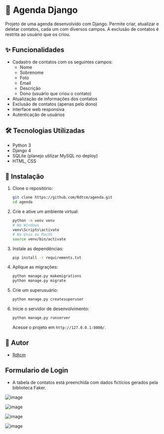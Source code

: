 # 📆 Agenda Django

Projeto de uma agenda desenvolvido com Django. Permite criar, atualizar e deletar contatos, cada um com diversos campos. A exclusão de contatos é restrita ao usuário que os criou.

## ✨ Funcionalidades

- Cadastro de contatos com os seguintes campos:
  - Nome
  - Sobrenome
  - Foto
  - Email
  - Descrição
  - Dono (usuário que criou o contato)
- Atualização de informações dos contatos
- Exclusão de contatos (apenas pelo dono)
- Interface web responsiva
- Autenticação de usuários

## 🛠️ Tecnologias Utilizadas

- Python 3
- Django 4
- SQLite (planejo utilizar MySQL no deploy)
- HTML, CSS 

## 🚀 Instalação

1. Clone o repositório:

   ```bash
   git clone https://github.com/Rdtcm/agenda.git
   cd agenda
   ```

2. Crie e ative um ambiente virtual:

   ```bash
   python -m venv venv
   # No Windows
   venv\Scripts\activate
   # No Unix ou MacOS
   source venv/bin/activate
   ```

3. Instale as dependências:

   ```bash
   pip install -r requirements.txt
   ```

4. Aplique as migrações:

   ```bash
   python manage.py makemigrations
   python manage.py migrate
   ```

5. Crie um superusuário:

   ```bash
   python manage.py createsuperuser
   ```

6. Inicie o servidor de desenvolvimento:

   ```bash
   python manage.py runserver
   ```

   Acesse o projeto em `http://127.0.0.1:8000/`.

## 👤 Autor

- [Rdtcm](https://github.com/Rdtcm)

## Formulario de Login

- A tabela de contatos está preenchida com dados fictícios gerados pela biblioteca Faker.

![image](https://github.com/user-attachments/assets/e1535657-990a-4057-a7bf-848256038619)

![image](https://github.com/user-attachments/assets/8cc85771-b52c-44e4-9d1d-c868ceb42a71)

![image](https://github.com/user-attachments/assets/fcfef8bf-fcdb-43d5-8ca2-ff986c29cf15)

![image](https://github.com/user-attachments/assets/d33d94c1-5df5-4180-9a2d-27815d477d08)





